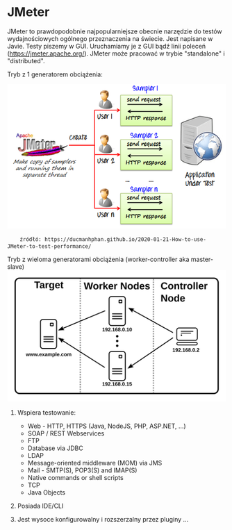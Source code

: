 # JMeter

JMeter to prawdopodobnie najpopularniejsze obecnie narzędzie do testów wydajnościowych ogólnego przeznaczenia na świecie.
Jest napisane w Javie. Testy piszemy w GUI. Uruchamiamy je z GUI bądź linii poleceń (https://jmeter.apache.org/). JMeter może pracować w trybie "standalone" i "distributed".

Tryb z 1 generatorem obciążenia:

![architecture](img/jmeter.png)
        
        źródłó: https://ducmanhphan.github.io/2020-01-21-How-to-use-JMeter-to-test-performance/
        
Tryb z wieloma generatorami obciążenia (worker-controller aka master-slave)
![terminology](../204_tryb_rozproszony/img/distributed-names.svg)

1. Wspiera testowanie:

    - Web - HTTP, HTTPS (Java, NodeJS, PHP, ASP.NET, …)
    - SOAP / REST Webservices
    - FTP
    - Database via JDBC
    - LDAP
    - Message-oriented middleware (MOM) via JMS
    - Mail - SMTP(S), POP3(S) and IMAP(S)
    - Native commands or shell scripts
    - TCP
    - Java Objects
    
2. Posiada IDE/CLI
3. Jest wysoce konfigurowalny i rozszerzalny przez pluginy
...